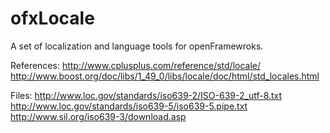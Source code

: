 ofxLocale
=========

A set of localization and language tools for openFramewroks.

References:
http://www.cplusplus.com/reference/std/locale/
http://www.boost.org/doc/libs/1_49_0/libs/locale/doc/html/std_locales.html

Files:
http://www.loc.gov/standards/iso639-2/ISO-639-2_utf-8.txt
http://www.loc.gov/standards/iso639-5/iso639-5.pipe.txt
http://www.sil.org/iso639-3/download.asp
